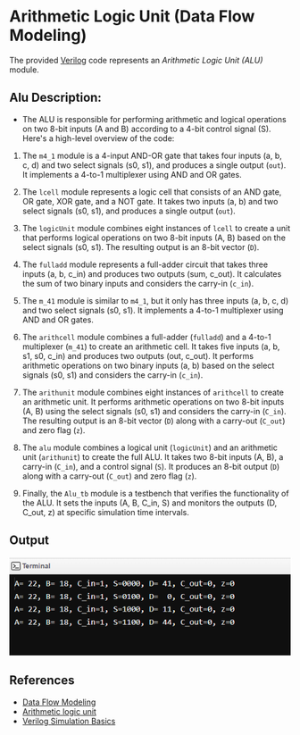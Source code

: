 # Arithmetic Logic Unit (Data Flow Modeling)

   The provided [Verilog](https://en.wikipedia.org/wiki/Verilog#:~:text=Verilog%2C%20standardized%20as%20IEEE%201364,register%2Dtransfer%20level%20of%20abstraction.) code represents an *Arithmetic Logic Unit (ALU)* module.

  ## Alu Description:
	
   * The ALU is responsible for performing arithmetic and logical operations on two 8-bit inputs (A and B) according to a 4-bit control signal (S). 
   Here's a high-level overview of the code:

   1. The `m4_1` module is a 4-input AND-OR gate that takes four inputs (a, b, c, d) and two select signals (s0, s1),
   and produces a single output (`out`). It implements a 4-to-1 multiplexer using AND and OR gates.


   2. The `lcell` module represents a logic cell that consists of an AND gate, OR gate, XOR gate, and a NOT gate. 
	     It takes two inputs (a, b) and two select signals (s0, s1), and produces a single output (`out`).


   3. The `logicUnit` module combines eight instances of `lcell` to create a unit that performs logical operations 
   on two 8-bit inputs (A, B) based on the select signals (s0, s1). The resulting output is an 8-bit vector (`D`).


   4. The `fulladd` module represents a full-adder circuit that takes three inputs (a, b, c_in) and produces two outputs (sum, c_out). 
   It calculates the sum of two binary inputs and considers the carry-in (`c_in`).


   5. The `m_41` module is similar to `m4_1`, but it only has three inputs (a, b, c, d) and two select signals (s0, s1). 
   It implements a 4-to-1 multiplexer using AND and OR gates.


   6. The `arithcell` module combines a full-adder (`fulladd`) and a 4-to-1 multiplexer (`m_41`) to create an arithmetic cell. 
   It takes five inputs (a, b, s1, s0, c_in) and produces two outputs (out, c_out).
   It performs arithmetic operations on two binary inputs (a, b) based on the select signals (s0, s1) and considers the carry-in (`c_in`).


   7. The `arithunit` module combines eight instances of `arithcell` to create an arithmetic unit. 
   It performs arithmetic operations on two 8-bit inputs (A, B) using the select signals (s0, s1) and considers the carry-in (`C_in`). 
   The resulting output is an 8-bit vector (`D`) along with a carry-out (`C_out`) and zero flag (`z`).


   8. The `alu` module combines a logical unit (`logicUnit`) and an arithmetic unit (`arithunit`) to create the full ALU. 
   It takes two 8-bit inputs (A, B), a carry-in (`C_in`), and a control signal (`S`).
   It produces an 8-bit output (`D`) along with a carry-out (`C_out`) and zero flag (`z`).


   9. Finally, the `Alu_tb` module is a testbench that verifies the functionality of the ALU. 
   It sets the inputs (A, B, C_in, S) and monitors the outputs (D, C_out, z) at specific simulation time intervals.

## Output

![ALU](https://github.com/jElhamm/Verilog-HDL-Codes-Collection/blob/main/ALU%20(Data%20Flow%20Modeling)/Output.png)


## References

   * [Data Flow Modeling](https://www.javatpoint.com/verilog-data-flow-modeling)
   * [Arithmetic logic unit](https://en.wikipedia.org/wiki/Arithmetic_logic_unit)
   * [Verilog Simulation Basics](https://www.javatpoint.com/verilog-simulation-basics#:~:text=Verilog%20is%20a%20hardware%20description,behaves%20in%20an%20intended%20way.)